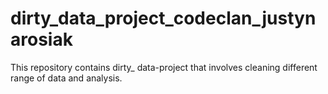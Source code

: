 # dirty_data_project_codeclan_justynarosiak

This repository contains dirty_ data-project that involves cleaning different range of data and analysis.
